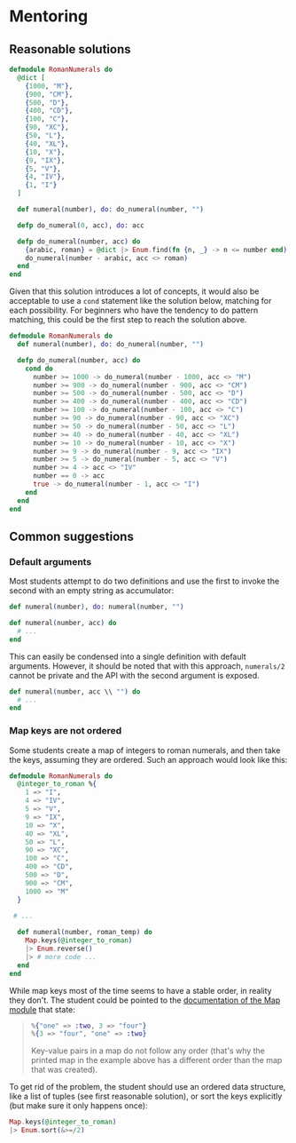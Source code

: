 # Mentoring

## Reasonable solutions

```elixir
defmodule RomanNumerals do
  @dict [
    {1000, "M"},
    {900, "CM"},
    {500, "D"},
    {400, "CD"},
    {100, "C"},
    {90, "XC"},
    {50, "L"},
    {40, "XL"},
    {10, "X"},
    {9, "IX"},
    {5, "V"},
    {4, "IV"},
    {1, "I"}
  ]

  def numeral(number), do: do_numeral(number, "")

  defp do_numeral(0, acc), do: acc

  defp do_numeral(number, acc) do
    {arabic, roman} = @dict |> Enum.find(fn {n, _} -> n <= number end)
    do_numeral(number - arabic, acc <> roman)
  end
end
```

Given that this solution introduces a lot of concepts, it would also be
acceptable to use a `cond` statement like the solution below, matching for each
possibility. For beginners who have the tendency to do pattern matching, this
could be the first step to reach the solution above.

```elixir
defmodule RomanNumerals do
  def numeral(number), do: do_numeral(number, "")

  defp do_numeral(number, acc) do
    cond do
      number >= 1000 -> do_numeral(number - 1000, acc <> "M")
      number >= 900 -> do_numeral(number - 900, acc <> "CM")
      number >= 500 -> do_numeral(number - 500, acc <> "D")
      number >= 400 -> do_numeral(number - 400, acc <> "CD")
      number >= 100 -> do_numeral(number - 100, acc <> "C")
      number >= 90 -> do_numeral(number - 90, acc <> "XC")
      number >= 50 -> do_numeral(number - 50, acc <> "L")
      number >= 40 -> do_numeral(number - 40, acc <> "XL")
      number >= 10 -> do_numeral(number - 10, acc <> "X")
      number >= 9 -> do_numeral(number - 9, acc <> "IX")
      number >= 5 -> do_numeral(number - 5, acc <> "V")
      number >= 4 -> acc <> "IV"
      number == 0 -> acc
      true -> do_numeral(number - 1, acc <> "I")
    end
  end
end
```

## Common suggestions

### Default arguments

Most students attempt to do two definitions and use the first to invoke the
second with an empty string as accumulator:

```elixir
def numeral(number), do: numeral(number, "")

def numeral(number, acc) do
  # ...
end
```

This can easily be condensed into a single definition with default arguments.
However, it should be noted that with this approach, `numerals/2` cannot be
private and the API with the second argument is exposed.

```elixir
def numeral(number, acc \\ "") do
  # ...
end
```

### Map keys are not ordered

Some students create a map of integers to roman numerals, and then take the keys, assuming they are ordered. Such an approach would look like this:

```elixir
defmodule RomanNumerals do
  @integer_to_roman %{
    1 => "I",
    4 => "IV",
    5 => "V",
    9 => "IX",
    10 => "X",
    40 => "XL",
    50 => "L",
    90 => "XC",
    100 => "C",
    400 => "CD",
    500 => "D",
    900 => "CM",
    1000 => "M"
  }
 
 # ...

  def numeral(number, roman_temp) do
    Map.keys(@integer_to_roman)
    |> Enum.reverse()
    |> # more code ...
  end
end
```

While map keys most of the time seems to have a stable order, in reality they don't. The student could be pointed to the [documentation of the Map module](https://hexdocs.pm/elixir/Map.html) that state:

> ```elixir
> %{"one" => :two, 3 => "four"}
> %{3 => "four", "one" => :two}
> ```
>
> Key-value pairs in a map do not follow any order (that's why the printed map in the example above has a different order than the map that was created).

To get rid of the problem, the student should use an ordered data structure, like a list of tuples (see first reasonable solution), or sort the keys explicitly (but make sure it only happens once):
```elixir
Map.keys(@integer_to_roman)
|> Enum.sort(&>=/2)
```
